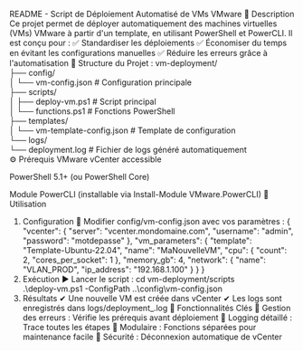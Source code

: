 README - Script de Déploiement Automatisé de VMs VMware
📌 Description
Ce projet permet de déployer automatiquement des machines virtuelles (VMs) VMware à partir d'un template, en utilisant PowerShell et PowerCLI. Il est conçu pour :
✅ Standardiser les déploiements
✅ Économiser du temps en évitant les configurations manuelles
✅ Réduire les erreurs grâce à l'automatisation
📂 Structure du Projet :
vm-deployment/  
├── config/  
│   └── vm-config.json          # Configuration principale  
├── scripts/  
│   ├── deploy-vm.ps1           # Script principal  
│   └── functions.ps1           # Fonctions PowerShell  
├── templates/  
│   └── vm-template-config.json # Template de configuration  
└── logs/  
    └── deployment.log          # Fichier de logs généré automatiquement  
⚙️ Prérequis
VMware vCenter accessible

PowerShell 5.1+ (ou PowerShell Core)

Module PowerCLI (installable via Install-Module VMware.PowerCLI)
🚀 Utilisation
1. Configuration
📝 Modifier config/vm-config.json avec vos paramètres :
{
    "vcenter": {
        "server": "vcenter.mondomaine.com",
        "username": "admin",
        "password": "motdepasse"
    },
    "vm_parameters": {
        "template": "Template-Ubuntu-22.04",
        "name": "MaNouvelleVM",
        "cpu": { "count": 2, "cores_per_socket": 1 },
        "memory_gb": 4,
        "network": {
            "name": "VLAN_PROD",
            "ip_address": "192.168.1.100"
        }
    }
}
2. Exécution
▶ Lancer le script :
cd vm-deployment/scripts  
.\deploy-vm.ps1 -ConfigPath ..\config\vm-config.json
3. Résultats
✔ Une nouvelle VM est créée dans vCenter
✔ Les logs sont enregistrés dans logs/deployment_<DATE>.log
📝 Fonctionnalités Clés
🔹 Gestion des erreurs : Vérifie les prérequis avant déploiement
🔹 Logging détaillé : Trace toutes les étapes
🔹 Modulaire : Fonctions séparées pour maintenance facile
🔹 Sécurité : Déconnexion automatique de vCenter
